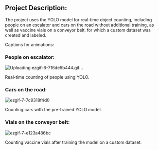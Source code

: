 
## Project Description:
The project uses the YOLO model for real-time object counting, including people on an escalator and cars on the road without additional training, as well as vaccine vials on a conveyor belt, for which a custom dataset was created and labeled.

Captions for animations:

### People on escalator: 

![Uploading ezgif-6-716de5b444.gif…]()

Real-time counting of people using YOLO.

### Cars on the road: 

![ezgif-7-7c9318f4d0](https://github.com/styxx216/CV/assets/38997882/41cadb65-813b-46f8-9ffa-ebdfac15eee8)

Counting cars with the pre-trained YOLO model.

### Vials on the conveyor belt:

![ezgif-7-e123a486bc](https://github.com/styxx216/CV/assets/38997882/66d31241-6039-4dc8-9f0a-5243cffee294)

Counting vaccine vials after training the model on a custom dataset.
